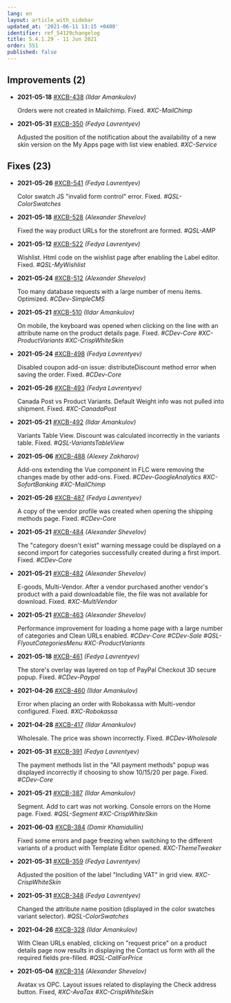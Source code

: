 ```yaml
---
lang: en
layout: article_with_sidebar
updated_at: '2021-06-11 13:15 +0400'
identifier: ref_54129changelog
title: 5.4.1.29 - 11 Jun 2021
order: 551
published: false
---
```

## Improvements (2)
* **2021-05-18** [#XCB-438](https://sellerlabs.atlassian.net/browse/XCB-438) _(Ildar Amankulov)_

  Orders were not created in Mailchimp. Fixed. _#XC-MailChimp_

* **2021-05-31** [#XCB-350](https://sellerlabs.atlassian.net/browse/XCB-350) _(Fedya Lavrentyev)_

  Adjusted the position of the notification about the availability of a new skin version on the My Apps page with list view enabled. _#XC-Service_


## Fixes (23)
* **2021-05-26** [#XCB-541](https://sellerlabs.atlassian.net/browse/XCB-541) _(Fedya Lavrentyev)_

  Color swatch JS "invalid form control" error. Fixed. _#QSL-ColorSwatches_

* **2021-05-18** [#XCB-528](https://sellerlabs.atlassian.net/browse/XCB-528) _(Alexander Shevelov)_

  Fixed the way product URLs for the storefront are formed.  _#QSL-AMP_

* **2021-05-12** [#XCB-522](https://sellerlabs.atlassian.net/browse/XCB-522) _(Fedya Lavrentyev)_

  Wishlist. Html code on the wishlist page after enabling the Label editor. Fixed. _#QSL-MyWishlist_

* **2021-05-24** [#XCB-512](https://sellerlabs.atlassian.net/browse/XCB-512) _(Alexander Shevelov)_

  Too many database requests with a large number of menu items. Optimized. _#CDev-SimpleCMS_

* **2021-05-21** [#XCB-510](https://sellerlabs.atlassian.net/browse/XCB-510) _(Ildar Amankulov)_

  On mobile, the keyboard was opened when clicking on the line with an attribute name on the product details page. Fixed. _#CDev-Core #XC-ProductVariants #XC-CrispWhiteSkin_

* **2021-05-24** [#XCB-498](https://sellerlabs.atlassian.net/browse/XCB-498) _(Fedya Lavrentyev)_

  Disabled coupon add-on issue: distributeDiscount method error when saving the order. Fixed. _#CDev-Core_

* **2021-05-26** [#XCB-493](https://sellerlabs.atlassian.net/browse/XCB-493) _(Fedya Lavrentyev)_

  Canada Post vs Product Variants. Default Weight info was not pulled into shipment. Fixed. _#XC-CanadaPost_

* **2021-05-21** [#XCB-492](https://sellerlabs.atlassian.net/browse/XCB-492) _(Ildar Amankulov)_

  Variants Table View. Discount was calculated incorrectly in the variants table. Fixed. _#QSL-VariantsTableView_

* **2021-05-06** [#XCB-488](https://sellerlabs.atlassian.net/browse/XCB-488) _(Alexey Zakharov)_

  Add-ons extending the Vue component in FLC were removing the changes made by other add-ons. Fixed. _#CDev-GoogleAnalytics #XC-SofortBanking #XC-MailChimp_

* **2021-05-26** [#XCB-487](https://sellerlabs.atlassian.net/browse/XCB-487) _(Fedya Lavrentyev)_

  A copy of the vendor profile was created when opening the shipping methods page. Fixed. _#CDev-Core_

* **2021-05-21** [#XCB-484](https://sellerlabs.atlassian.net/browse/XCB-484) _(Alexander Shevelov)_

  The "category doesn't exist" warning message could be displayed on a second import for categories successfully created during a first import. Fixed.  _#CDev-Core_

* **2021-05-21** [#XCB-482](https://sellerlabs.atlassian.net/browse/XCB-482) _(Alexander Shevelov)_

  E-goods, Multi-Vendor. After a vendor purchased another vendor's product with a paid downloadable file, the file was not available for download. Fixed. _#XC-MultiVendor_

* **2021-05-21** [#XCB-463](https://sellerlabs.atlassian.net/browse/XCB-463) _(Alexander Shevelov)_

  Performance improvement for loading a home page with a large number of categories and Clean URLs enabled. _#CDev-Core #CDev-Sale #QSL-FlyoutCategoriesMenu #XC-ProductVariants_

* **2021-05-18** [#XCB-461](https://sellerlabs.atlassian.net/browse/XCB-461) _(Fedya Lavrentyev)_

  The store's overlay was layered on top of PayPal Checkout 3D secure popup. Fixed. _#CDev-Paypal_

* **2021-04-26** [#XCB-460](https://sellerlabs.atlassian.net/browse/XCB-460) _(Ildar Amankulov)_

  Error when placing an order with Robokassa with Multi-vendor configured. Fixed. _#XC-Robokassa_

* **2021-04-28** [#XCB-417](https://sellerlabs.atlassian.net/browse/XCB-417) _(Ildar Amankulov)_

  Wholesale. The price was shown incorrectly. Fixed. _#CDev-Wholesale_

* **2021-05-31** [#XCB-391](https://sellerlabs.atlassian.net/browse/XCB-391) _(Fedya Lavrentyev)_

  The payment methods list in the "All payment methods" popup was displayed incorrectly if choosing to show 10/15/20 per page. Fixed. _#CDev-Core_

* **2021-05-21** [#XCB-387](https://sellerlabs.atlassian.net/browse/XCB-387) _(Ildar Amankulov)_

  Segment. Add to cart was not working. Console errors on the Home page. Fixed. _#QSL-Segment #XC-CrispWhiteSkin_

* **2021-06-03** [#XCB-384](https://sellerlabs.atlassian.net/browse/XCB-384) _(Damir Khamidullin)_

  Fixed some errors and page freezing when switching to the different variants of a product with Template Editor opened. _#XC-ThemeTweaker_

* **2021-05-31** [#XCB-359](https://sellerlabs.atlassian.net/browse/XCB-359) _(Fedya Lavrentyev)_

  Adjusted the position of the label "Including VAT" in grid view. _#XC-CrispWhiteSkin_

* **2021-05-31** [#XCB-348](https://sellerlabs.atlassian.net/browse/XCB-348) _(Fedya Lavrentyev)_

  Changed the attribute name position (displayed in the color swatches variant selector). _#QSL-ColorSwatches_

* **2021-04-26** [#XCB-328](https://sellerlabs.atlassian.net/browse/XCB-328) _(Ildar Amankulov)_

  With Clean URLs enabled, clicking on "request price" on a product details page now results in displaying the Contact us form with all the required fields pre-filled. _#QSL-CallForPrice_

* **2021-05-04** [#XCB-314](https://sellerlabs.atlassian.net/browse/XCB-314) _(Alexander Shevelov)_

  Avatax vs OPC. Layout issues related to displaying the Check address button. Fixed, _#XC-AvaTax #XC-CrispWhiteSkin_


